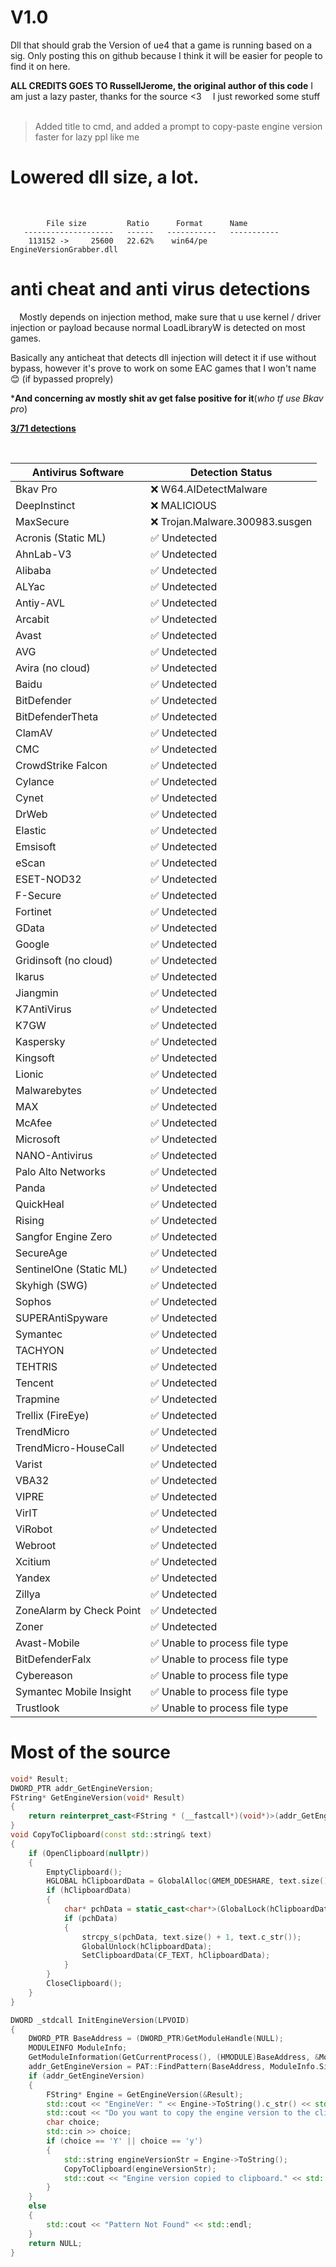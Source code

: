 # V1.0

Dll that should grab the Version of ue4 that a game is running based on a sig.
Only posting this on github because I think it will be easier for people to find it on here.

**ALL CREDITS GOES TO RussellJerome, the original author of this code** I am just a lazy paster, thanks for the source <3
⠀
I just reworked some stuff
⠀
> Added title to cmd, and added a prompt to copy-paste engine version faster for lazy ppl like me


# Lowered dll size, a lot.

⠀
⠀
```
        File size         Ratio      Format      Name
   --------------------   ------   -----------   -----------
    113152 ->     25600   22.62%    win64/pe     EngineVersionGrabber.dll     
```


# anti cheat and anti virus detections

⠀
Mostly depends on injection method, make sure that u use kernel / driver injection or payload because normal LoadLibraryW is detected on most games.

Basically any anticheat that detects dll injection will detect it if use without bypass, however it's prove to work on some EAC games that I won't name 😊 (if bypassed proprely)

***And concerning av mostly shit av get false positive for it**(*who tf use Bkav pro*)

**[3/71 detections](https://www.virustotal.com/gui/file/8e2919c3967b5aa7e462f2a4973714ea2bd60179351e58c3f80a3b986fc11318?nocache=1)**


⠀
⠀

| Antivirus Software                  | Detection Status             |
| ----------------------------------- | ---------------------------- |
| Bkav Pro                            | ❌ W64.AIDetectMalware          |
| DeepInstinct                        | ❌ MALICIOUS                    |
| MaxSecure                           | ❌ Trojan.Malware.300983.susgen |
| Acronis (Static ML)                | ✅ Undetected                   |
| AhnLab-V3                           | ✅ Undetected                   |
| Alibaba                             | ✅ Undetected                   |
| ALYac                               | ✅ Undetected                   |
| Antiy-AVL                           | ✅ Undetected                   |
| Arcabit                             | ✅ Undetected                   |
| Avast                               | ✅ Undetected                   |
| AVG                                 | ✅ Undetected                   |
| Avira (no cloud)                    | ✅ Undetected                   |
| Baidu                               | ✅ Undetected                   |
| BitDefender                         | ✅ Undetected                   |
| BitDefenderTheta                    | ✅ Undetected                   |
| ClamAV                              | ✅ Undetected                   |
| CMC                                 | ✅ Undetected                   |
| CrowdStrike Falcon                  | ✅ Undetected                   |
| Cylance                             | ✅ Undetected                   |
| Cynet                               | ✅ Undetected                   |
| DrWeb                               | ✅ Undetected                   |
| Elastic                             | ✅ Undetected                   |
| Emsisoft                            | ✅ Undetected                   |
| eScan                               | ✅ Undetected                   |
| ESET-NOD32                          | ✅ Undetected                   |
| F-Secure                            | ✅ Undetected                   |
| Fortinet                            | ✅ Undetected                   |
| GData                               | ✅ Undetected                   |
| Google                              | ✅ Undetected                   |
| Gridinsoft (no cloud)               | ✅ Undetected                   |
| Ikarus                              | ✅ Undetected                   |
| Jiangmin                            | ✅ Undetected                   |
| K7AntiVirus                         | ✅ Undetected                   |
| K7GW                                | ✅ Undetected                   |
| Kaspersky                           | ✅ Undetected                   |
| Kingsoft                            | ✅ Undetected                   |
| Lionic                              | ✅ Undetected                   |
| Malwarebytes                        | ✅ Undetected                   |
| MAX                                 | ✅ Undetected                   |
| McAfee                              | ✅ Undetected                   |
| Microsoft                           | ✅ Undetected                   |
| NANO-Antivirus                      | ✅ Undetected                   |
| Palo Alto Networks                  | ✅ Undetected                   |
| Panda                               | ✅ Undetected                   |
| QuickHeal                           | ✅ Undetected                   |
| Rising                              | ✅ Undetected                   |
| Sangfor Engine Zero                 | ✅ Undetected                   |
| SecureAge                           | ✅ Undetected                   |
| SentinelOne (Static ML)            | ✅ Undetected                   |
| Skyhigh (SWG)                       | ✅ Undetected                   |
| Sophos                              | ✅ Undetected                   |
| SUPERAntiSpyware                    | ✅ Undetected                   |
| Symantec                            | ✅ Undetected                   |
| TACHYON                             | ✅ Undetected                   |
| TEHTRIS                             | ✅ Undetected                   |
| Tencent                             | ✅ Undetected                   |
| Trapmine                            | ✅ Undetected                   |
| Trellix (FireEye)                   | ✅ Undetected                   |
| TrendMicro                          | ✅ Undetected                   |
| TrendMicro-HouseCall                | ✅ Undetected                   |
| Varist                              | ✅ Undetected                   |
| VBA32                               | ✅ Undetected                   |
| VIPRE                               | ✅ Undetected                   |
| VirIT                               | ✅ Undetected                   |
| ViRobot                             | ✅ Undetected                   |
| Webroot                             | ✅ Undetected                   |
| Xcitium                             | ✅ Undetected                   |
| Yandex                              | ✅ Undetected                   |
| Zillya                              | ✅ Undetected                   |
| ZoneAlarm by Check Point            | ✅ Undetected                   |
| Zoner                               | ✅ Undetected                   |
| Avast-Mobile                        | ✅ Unable to process file type  |
| BitDefenderFalx                     | ✅ Unable to process file type  |
| Cybereason                          | ✅ Unable to process file type  |
| Symantec Mobile Insight             | ✅ Unable to process file type  |
| Trustlook                           | ✅ Unable to process file type  |




# Most of the source

```c++
void* Result;
DWORD_PTR addr_GetEngineVersion;
FString* GetEngineVersion(void* Result)
{
    return reinterpret_cast<FString * (__fastcall*)(void*)>(addr_GetEngineVersion)(Result);
}
void CopyToClipboard(const std::string& text)
{
    if (OpenClipboard(nullptr))
    {
        EmptyClipboard();
        HGLOBAL hClipboardData = GlobalAlloc(GMEM_DDESHARE, text.size() + 1);
        if (hClipboardData)
        {
            char* pchData = static_cast<char*>(GlobalLock(hClipboardData));
            if (pchData)
            {
                strcpy_s(pchData, text.size() + 1, text.c_str());
                GlobalUnlock(hClipboardData);
                SetClipboardData(CF_TEXT, hClipboardData);
            }
        }
        CloseClipboard();
    }
}

DWORD _stdcall InitEngineVersion(LPVOID)
{
    DWORD_PTR BaseAddress = (DWORD_PTR)GetModuleHandle(NULL);
    MODULEINFO ModuleInfo;
    GetModuleInformation(GetCurrentProcess(), (HMODULE)BaseAddress, &ModuleInfo, sizeof(ModuleInfo));
    addr_GetEngineVersion = PAT::FindPattern(BaseAddress, ModuleInfo.SizeOfImage, "\x40\x53\x48\x83\xEC\x20\x48\x8B\xD9\xE8\x00\x00\x00\x00\x48\x8B\xC8\x41\xB8\x04\x00\x00\x00\x48\x8B\xD3", "xxxxxxxxxx????xxxxxxxxxxxx", 0);
    if (addr_GetEngineVersion)
    {
        FString* Engine = GetEngineVersion(&Result);
        std::cout << "EngineVer: " << Engine->ToString().c_str() << std::endl;
        std::cout << "Do you want to copy the engine version to the clipboard? (Y/N): ";
        char choice;
        std::cin >> choice;
        if (choice == 'Y' || choice == 'y')
        {
            std::string engineVersionStr = Engine->ToString();
            CopyToClipboard(engineVersionStr);
            std::cout << "Engine version copied to clipboard." << std::endl;
        }
    }
    else
    {
        std::cout << "Pattern Not Found" << std::endl;
    }
    return NULL;
}
```


